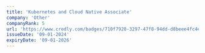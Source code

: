 ```yaml
---
title: 'Kubernetes and Cloud Native Associate'
company: 'Other'
companyRank: 5
url: 'https://www.credly.com/badges/710f7920-3297-47f8-94dd-d8beee4fc4e8/'
issueDate: '09-01-2024'
expiryDate: '09-01-2026'
---
```

